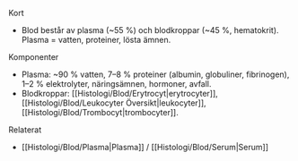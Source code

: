 Kort
- Blod består av plasma (~55 %) och blodkroppar (~45 %, hematokrit). Plasma = vatten, proteiner, lösta ämnen.

Komponenter
- Plasma: ~90 % vatten, 7–8 % proteiner (albumin, globuliner, fibrinogen), 1–2 % elektrolyter, näringsämnen, hormoner, avfall.
- Blodkroppar: [[Histologi/Blod/Erytrocyt|erytrocyter]], [[Histologi/Blod/Leukocyter Översikt|leukocyter]], [[Histologi/Blod/Trombocyt|trombocyter]].

Relaterat
- [[Histologi/Blod/Plasma|Plasma]] / [[Histologi/Blod/Serum|Serum]]
